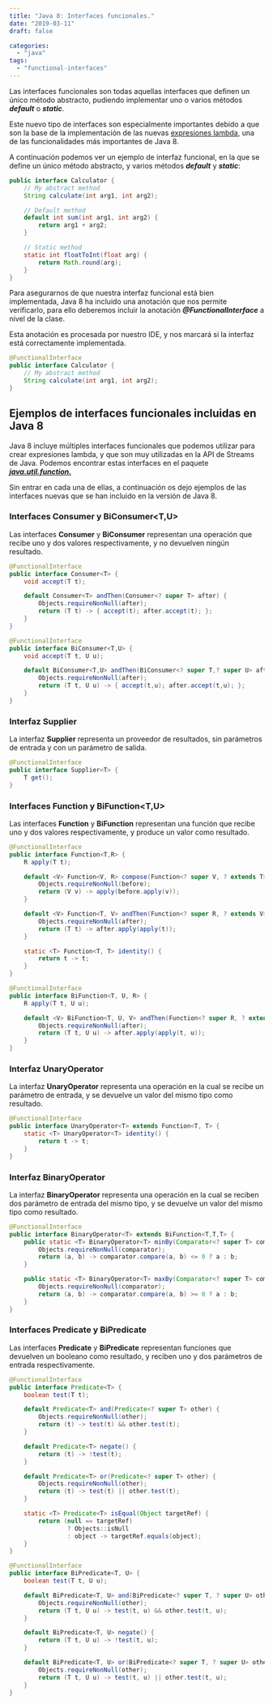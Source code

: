 ```yaml
---
title: "Java 8: Interfaces funcionales."
date: "2019-03-11"
draft: false

categories:
  - "java"
tags:
  - "functional-interfaces"
---
```


Las interfaces funcionales son todas aquellas interfaces que definen un único método abstracto, pudiendo implementar uno o varios métodos **_default_** o **_static_**.

Este nuevo tipo de interfaces son especialmente importantes debido a que son la base de la implementación de las nuevas [expresiones lambda](https://davidfuentes.blog/2019/02/03/java-8-expresiones-lambda/), una de las funcionalidades más importantes de Java 8.

A continuación podemos ver un ejemplo de interfaz funcional, en la que se define un único método abstracto, y varios métodos **_default_** y **_static_**:

```java
public interface Calculator {
    // My abstract method
    String calculate(int arg1, int arg2);

    // Default method
    default int sum(int arg1, int arg2) {
        return arg1 + arg2;
    }

    // Static method
    static int floatToInt(float arg) {
        return Math.round(arg);
    }
}
```

Para asegurarnos de que nuestra interfaz funcional está bien implementada, Java 8 ha incluido una anotación que nos permite verificarlo, para ello deberemos incluir la anotación **_@FunctionalInterface_** a nivel de la clase.

Esta anotación es procesada por nuestro IDE, y nos marcará si la interfaz está correctamente implementada.

```java
@FunctionalInterface
public interface Calculator {
    // My abstract method
    String calculate(int arg1, int arg2);
}
```

## Ejemplos de interfaces funcionales incluidas en Java 8

Java 8 incluye múltiples interfaces funcionales que podemos utilizar para crear expresiones lambda, y que son muy utilizadas en la API de Streams de Java. Podemos encontrar estas interfaces en el paquete **_[java.util.function.](https://docs.oracle.com/javase/8/docs/api/java/util/function/package-summary.html)_**

Sin entrar en cada una de ellas, a continuación os dejo ejemplos de las interfaces nuevas que se han incluido en la versión de Java 8.

### Interfaces Consumer<T> y BiConsumer<T,U>

Las interfaces **Consumer** y **BiConsumer** representan una operación que recibe uno y dos valores respectivamente, y no devuelven ningún resultado.

```java
@FunctionalInterface
public interface Consumer<T> {
    void accept(T t);

    default Consumer<T> andThen(Consumer<? super T> after) {
        Objects.requireNonNull(after);
        return (T t) -> { accept(t); after.accept(t); };
    }
}
```

```java
@FunctionalInterface
public interface BiConsumer<T,U> {
    void accept(T t, U u);

    default BiConsumer<T,U> andThen(BiConsumer<? super T,? super U> after) {
        Objects.requireNonNull(after);
        return (T t, U u) -> { accept(t,u); after.accept(t,u); };
    }
}
```

### Interfaz Supplier<T>

La interfaz **Supplier** representa un proveedor de resultados, sin parámetros de entrada y con un parámetro de salida.

```java
@FunctionalInterface
public interface Supplier<T> {
    T get();
}
```

### Interfaces Function<T> y BiFunction<T,U>

Las interfaces **Function** y **BiFunction** representan una función que recibe uno y dos valores respectivamente, y produce un valor como resultado.

```java
@FunctionalInterface
public interface Function<T,R> {
    R apply(T t);

    default <V> Function<V, R> compose(Function<? super V, ? extends T> before) {
        Objects.requireNonNull(before);
        return (V v) -> apply(before.apply(v));
    }

    default <V> Function<T, V> andThen(Function<? super R, ? extends V> after) {
        Objects.requireNonNull(after);
        return (T t) -> after.apply(apply(t));
    }

    static <T> Function<T, T> identity() {
        return t -> t;
    }
}
```

```java
@FunctionalInterface
public interface BiFunction<T, U, R> {
    R apply(T t, U u);

    default <V> BiFunction<T, U, V> andThen(Function<? super R, ? extends V> after) {
        Objects.requireNonNull(after);
        return (T t, U u) -> after.apply(apply(t, u));
    }
}
```

### Interfaz UnaryOperator

La interfaz **UnaryOperator** representa una operación en la cual se recibe un parámetro de entrada, y se devuelve un valor del mismo tipo como resultado.

```java
@FunctionalInterface
public interface UnaryOperator<T> extends Function<T, T> {
    static <T> UnaryOperator<T> identity() {
        return t -> t;
    }
}
```

### Interfaz BinaryOperator

La interfaz **BinaryOperator** representa una operación en la cual se reciben dos parámetro de entrada del mismo tipo, y se devuelve un valor del mismo tipo como resultado.

```java
@FunctionalInterface
public interface BinaryOperator<T> extends BiFunction<T,T,T> {
    public static <T> BinaryOperator<T> minBy(Comparator<? super T> comparator) {
        Objects.requireNonNull(comparator);
        return (a, b) -> comparator.compare(a, b) <= 0 ? a : b;
    }

    public static <T> BinaryOperator<T> maxBy(Comparator<? super T> comparator) {
        Objects.requireNonNull(comparator);
        return (a, b) -> comparator.compare(a, b) >= 0 ? a : b;
    }
}
```

### Interfaces Predicate y BiPredicate

Las interfaces **Predicate** y **BiPredicate** representan funciones que devuelven un booleano como resultado, y reciben uno y dos parámetros de entrada respectivamente.

```java
@FunctionalInterface
public interface Predicate<T> {
    boolean test(T t);

    default Predicate<T> and(Predicate<? super T> other) {
        Objects.requireNonNull(other);
        return (t) -> test(t) && other.test(t);
    }

    default Predicate<T> negate() {
        return (t) -> !test(t);
    }

    default Predicate<T> or(Predicate<? super T> other) {
        Objects.requireNonNull(other);
        return (t) -> test(t) || other.test(t);
    }

    static <T> Predicate<T> isEqual(Object targetRef) {
        return (null == targetRef)
                ? Objects::isNull
                : object -> targetRef.equals(object);
    }
}
```

```java
@FunctionalInterface
public interface BiPredicate<T, U> {
    boolean test(T t, U u);

    default BiPredicate<T, U> and(BiPredicate<? super T, ? super U> other) {
        Objects.requireNonNull(other);
        return (T t, U u) -> test(t, u) && other.test(t, u);
    }

    default BiPredicate<T, U> negate() {
        return (T t, U u) -> !test(t, u);
    }

    default BiPredicate<T, U> or(BiPredicate<? super T, ? super U> other) {
        Objects.requireNonNull(other);
        return (T t, U u) -> test(t, u) || other.test(t, u);
    }
}
```
